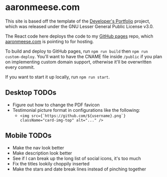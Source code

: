 # aaronmeese.com

This site is based off the template of the [Developer's Portfolio](https://github.com/hashirshoaeb/home)
project, which was released under the GNU Lesser General Public License v3.0.

The React code here deploys the code to my [GitHub pages](https://ajmeese7.github.io) repo,
which [aaronmeese.com](https://aaronmeese.com) is pointing to for hosting.

To build and deploy to GitHub pages, run `npm run build` then `npm run custom-deploy`. You'll want
to have the CNAME file inside `/public` if you plan on implementing custom domain support, otherwise
it'll be overwritten every commit.

If you want to start it up locally, run `npm run start`.

## Desktop TODOs
- Figure out how to change the PDF favicon
- Testimonial picture format in configurations like the following:
  - ```<img src={`https://github.com/${username}.png`} className="card-img-top" alt="..." />```

## Mobile TODOs
- Make the nav look better
- Make description look better
- See if I can break up the long list of social icons, it's too much
- Fix the titles lookily choppily inserted
- Make the stars and date break lines instead of pinching together